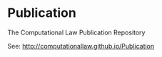 # Publication
The Computational Law Publication Repository

See: http://computationallaw.github.io/Publication

